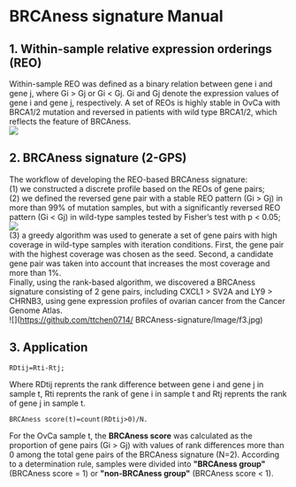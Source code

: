 # BRCAness signature Manual
## 1. Within-sample relative expression orderings (REO)
Within-sample REO was defined as a binary relation between gene i and gene j, where Gi > Gj or Gi < Gj. Gi and Gj denote the expression values of gene i and gene j, respectively. A set of REOs is highly stable in OvCa with BRCA1/2 mutation and reversed in patients with wild type BRCA1/2, which reflects the feature of BRCAness.<br> 
![](https://github.com/ttchen0714/BRCAness-signature/Image/f1.jpg)<br>
## 2. BRCAness signature (2-GPS)
The workflow of developing the REO-based BRCAness signature: <br>
(1) we constructed a discrete profile based on the REOs of gene pairs;<br>
(2) we defined the reversed gene pair with a stable REO pattern (Gi > Gj) in more than 99% of mutation samples, but with a significantly reversed REO pattern (Gi < Gj) in wild-type samples tested by Fisher’s test with p < 0.05; <br>
![]( https://github.com/ttchen0714/BRCAness-signature/Image/f2.jpg)<br>
(3) a greedy algorithm was used to generate a set of gene pairs with high coverage in wild-type samples with iteration conditions. First, the gene pair with the highest coverage was chosen as the seed. Second, a candidate gene pair was
taken into account that increases the most coverage and more than 1%.<br>
Finally, using the rank-based algorithm, we discovered a BRCAness signature consisting of 2 gene pairs, including CXCL1 > SV2A and LY9 > CHRNB3, using gene expression profiles of ovarian cancer from the Cancer Genome Atlas.<br>
![](https://github.com/ttchen0714/ BRCAness-signature/Image/f3.jpg)<br>
## 3. Application
```
RDtij=Rti-Rtj;
```
Where RDtij reprents the rank difference between gene i and gene j in sample t, Rti reprents the rank of gene i in sample t and Rtj reprents the rank of gene j in sample t.<br>
```
BRCAness score(t)=count(RDtij>0)/N.  
```
For the OvCa sample t, the **BRCAness score** was calculated as the proportion of gene pairs (Gi > Gj) 
with values of rank differences more than 0 among the total gene pairs of the BRCAness signature (N=2). 
According to a determination rule, samples were divided into **"BRCAness group"** (BRCAness score = 1) or **"non-BRCAness group"** (BRCAness score < 1). <br>
